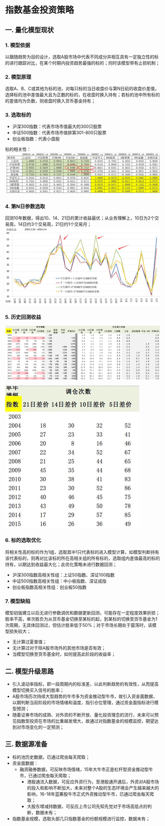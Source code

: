 # 指数基金投资策略

## 一. 量化模型现状

### 1. 模型依据
以跟随趋势为目的设计，选取A股市场中代表不同成分并相互具有一定独立性的标的进行跟踪对比，在某个时期内投资趋势最强的标的；同时该模型带有止损机制；

### 2. 模型原理
选取A、B、C或其他为标的池，对每只标的当日收盘价与第N日前的收盘价差值，选择标的池中差值最大且为正数的标的，在收盘时换入持有；若标的池中所有标的的差值均为负数，则收盘时换入货币基金持有；

### 3. 选取标的
- 沪深300指数：代表市场市值最大的300只股票
- 中证500指数：代表市场市值排第301-800只股票
- 创业板指数：代表小盘股

标的相关性：
![](https://github.com/urdaddy85/blog_image/blob/master/InvestIndexFund/%E6%A0%87%E7%9A%84%E7%9B%B8%E5%85%B3%E6%80%A7.jpg)

### 4. 第N日参数选取
回测10年数据，得出10、14、21日的累计收益最优；从业务理解上，10日为2个交易周，14日约3个交易周，21日约1个交易月；
![](https://github.com/urdaddy85/blog_image/blob/master/InvestIndexFund/%E7%AC%ACN%E6%97%A5%E5%8F%82%E6%95%B0%E9%80%89%E5%8F%961.jpg)

### 5. 历史回测收益
![](https://github.com/urdaddy85/blog_image/blob/master/InvestIndexFund/%E7%AC%ACN%E6%97%A5%E5%8F%82%E6%95%B0%E9%80%89%E5%8F%962.jpg)

![](https://github.com/urdaddy85/blog_image/blob/master/InvestIndexFund/%E7%AC%ACN%E6%97%A5%E5%8F%82%E6%95%B0%E9%80%89%E5%8F%963.jpg)

### 6. 标的选取优化
将相关性高的标的作为1组，选取其中1只代表标的进入模型计算，如模型判断持有该代表标的，则再对比该标的所在高相关组的所有标的，选取组内差值最高的标的持有，以期达到收益最大化；此优化策略未进行数据回测；
- 沪深300指数高相关性组：上证50指数、深证100指数
- 中证500指数高相关性组：中小板指数、深证成指
- 创业板指数高相关性组：创业板50指数

### 7. 模型缺陷
模型初版建立以后无进行参数调优和数据更新回测，可能存在一定程度效果折损；
胜率不高，单次胜负为从货币基金切换至某标的起，到某标的切换至货币基金为1次周期，无具体回测过，但估计胜率低于50%；对于市场长期处于震荡时，该模型损失较大；
- 无计算过夏普值；
- 无计算过对于除A股市场外的其他市场是否有效；
- 当模型切换至货币基金时，如何提高此阶段的收益率；


## 二. 模型升级思路
- 引入波动率指标，即一段周期内的标准差，以此判断趋势的有效性，从而提高模型切换买入信号的胜率；
- A股市场历次持续大型趋势的牛市多为资金推动型牛市，故引入资金面数据，以期判断当前阶段的市场情绪和温度，指引仓位管理，通过资金面指标进行模型预测；
- 随着证券市场的成熟、对外资的不断开放、量化投资理念的流行，未来可以预见指数型投资在市场的比重越发增大，故通过对指数基金的规模监控，期望达到对市场变化的一定预测；


## 三. 数据源准备
- 标的池历史数据，已通过爬虫每天爬取；
- 资金面数据：
  - 融资融券数据，可反映市场情绪，15年大牛市正是杠杆型资金推动型牛市，已通过爬虫每天爬取；
	- 港股通流入数据，可反应外资行为，至港股通开通后，外资对A股市场的投入和影响不断加大，未来对整个A股的生态环境会产生越来越大的影响，16-18年蓝筹股牛市正式外资推动型牛市，已通过爬虫每天爬取；
	- 大股东增减持数据，可反应上市公司先知先觉对于市场高低点的判断，数据未有；
- 指数基金规模，选取头部几只指数基金的份额规模进行监控，数据未有；

